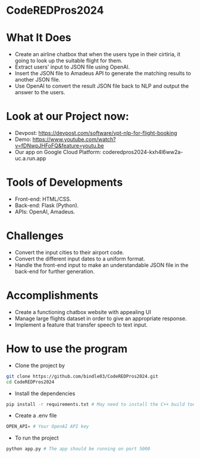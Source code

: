 # CodeREDPros2024

# What It Does
- Create an airline chatbox that when the users type in their cirtiria, it going to look up the suitable flight for them.
- Extract users' input to JSON file using OpenAI.
- Insert the JSON file to Amadeus API to generate the matching results to another JSON file.
- Use OpenAI to convert the result JSON file back to NLP and output the answer to the users.

# Look at our Project now:
- Devpost: https://devpost.com/software/vpt-nlp-for-flight-booking
- Demo: https://www.youtube.com/watch?v=fDNwpJHFoFQ&feature=youtu.be
- Our app on Google Cloud Platform: coderedpros2024-kxh4l6ww2a-uc.a.run.app

# Tools of Developments
- Front-end: HTML/CSS.
- Back-end: Flask (Python).
- APIs: OpenAI, Amadeus.

# Challenges
- Convert the input cities to their airport code.
- Convert the different input dates to a uniform format.
- Handle the front-end input to make an understandable JSON file in the back-end for further generation.

# Accomplishments
- Create a functioning chatbox website with appealing UI
- Manage large flights dataset in order to give an appropriate response.
- Implement a feature that transfer speech to text input.

# How to use the program
- Clone the project by 
```bash
git clone https://github.com/bindle03/CodeREDPros2024.git
cd CodeREDPros2024
```
- Install the dependencies
```bash
pip install -r requirements.txt # May need to install the C++ build tools
```
- Create a .env file
```python
OPEN_API= # Your OpenAI API key
```
- To run the project
```python
python app.py # The app should be running on port 5000
```
